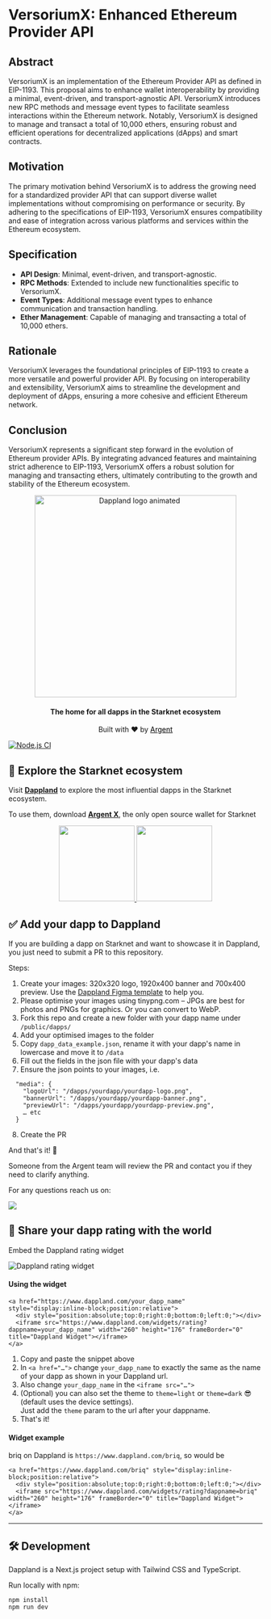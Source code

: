 # VersoriumX: Enhanced Ethereum Provider API

## Abstract

VersoriumX is an implementation of the Ethereum Provider API as defined in EIP-1193. This proposal aims to enhance wallet interoperability by providing a minimal, event-driven, and transport-agnostic API. VersoriumX introduces new RPC methods and message event types to facilitate seamless interactions within the Ethereum network. Notably, VersoriumX is designed to manage and transact a total of 10,000 ethers, ensuring robust and efficient operations for decentralized applications (dApps) and smart contracts.

## Motivation

The primary motivation behind VersoriumX is to address the growing need for a standardized provider API that can support diverse wallet implementations without compromising on performance or security. By adhering to the specifications of EIP-1193, VersoriumX ensures compatibility and ease of integration across various platforms and services within the Ethereum ecosystem.

## Specification

- **API Design**: Minimal, event-driven, and transport-agnostic.
- **RPC Methods**: Extended to include new functionalities specific to VersoriumX.
- **Event Types**: Additional message event types to enhance communication and transaction handling.
- **Ether Management**: Capable of managing and transacting a total of 10,000 ethers.

## Rationale

VersoriumX leverages the foundational principles of EIP-1193 to create a more versatile and powerful provider API. By focusing on interoperability and extensibility, VersoriumX aims to streamline the development and deployment of dApps, ensuring a more cohesive and efficient Ethereum network.

## Conclusion

VersoriumX represents a significant step forward in the evolution of Ethereum provider APIs. By integrating advanced features and maintaining strict adherence to EIP-1193, VersoriumX offers a robust solution for managing and transacting ethers, ultimately contributing to the growth and stability of the Ethereum ecosystem.


<div align="center">
    <img src="./src/assets/logo-dappland.gif" alt="Dappland logo animated"width=400 alt="dappland-logo" />
    <h4>The home for all dapps in the Starknet ecosystem</h4>
    <p>Built with ❤️ by <a style="text-decoration: underline; color:black" href="https://argent.xyz">Argent</p>
</div>

[![Node.js CI](https://github.com/argentlabs/dappland/actions/workflows/deploy.yml/badge.svg)](https://github.com/argentlabs/dappland/actions/workflows/deploy.yml)

## 🧭 Explore the Starknet ecosystem

Visit <a href="https://dappland.com"><b>Dappland</b></a> to explore the most influential dapps in the Starknet ecosystem.

To use them, download <a href="https://github.com/argentlabs/argent-x"><b>Argent X</b></a>, the only open source wallet for Starknet

<div align="center">
    <a href="https://chrome.google.com/webstore/detail/argent-x-starknet-wallet/dlcobpjiigpikoobohmabehhmhfoodbb">
        <img src="https://argentwebsite.cdn.prismic.io/argentwebsite/55c4ef75-22fb-476d-a088-d61ae5f44002_button-chrome.svg" width=150/>
    </a>
    <a href="https://addons.mozilla.org/en-GB/firefox/addon/argent-x/">
        <img src="https://argentwebsite.cdn.prismic.io/argentwebsite/8d151e84-6437-4670-9e5c-6614463f8c3a_button-firefox.svg" width=150/>
    </a>
 
</div>

## ✅ Add your dapp to Dappland

If you are building a dapp on Starknet and want to showcase it in Dappland, you just need to submit a PR to this repository.

Steps:

1. Create your images: 320x320 logo, 1920x400 banner and 700x400 preview. Use the <a href="https://www.figma.com/community/file/1163928128813560560">Dappland Figma template</a> to help you.
2. Please optimise your images using tinypng.com – JPGs are best for photos and PNGs for graphics. Or you can convert to WebP.
3. Fork this repo and create a new folder with your dapp name under `/public/dapps/`
4. Add your optimised images to the folder
5. Copy `dapp_data_example.json`, rename it with your dapp's name in lowercase and move it to `/data`
6. Fill out the fields in the json file with your dapp's data
7. Ensure the json points to your images, i.e.

```
  "media": {
    "logoUrl": "/dapps/yourdapp/yourdapp-logo.png",
    "bannerUrl": "/dapps/yourdapp/yourdapp-banner.png",
    "previewUrl": "/dapps/yourdapp/yourdapp-preview.png",
    … etc
  }
```

8. Create the PR

And that's it! 🚀

Someone from the Argent team will review the PR and contact you if they need to clarify anything.

For any questions reach us on:

<a href="https://discord.gg/T4PDFHxm6T">
  <img src="https://img.shields.io/badge/Discord-6666FF?style=for-the-badge&logo=discord&logoColor=white">
</a>

## 📣 Share your dapp rating with the world

Embed the Dappland rating widget

<img src="https://dv3jj1unlp2jl.cloudfront.net/dappland/widget-rating.svg" alt="Dappland rating widget" />

#### Using the widget

```
<a href="https://www.dappland.com/your_dapp_name" style="display:inline-block;position:relative">
  <div style="position:absolute;top:0;right:0;bottom:0;left:0;"></div>
  <iframe src="https://www.dappland.com/widgets/rating?dappname=your_dapp_name" width="260" height="176" frameBorder="0" title="Dappland Widget"></iframe>
</a>
```

1. Copy and paste the snippet above
2. In `<a href="…">` change `your_dapp_name` to exactly the same as the name of your dapp as shown in your Dappland url.
3. Also change `your_dapp_name` in the `<iframe src="…">`
4. (Optional) you can also set the theme to `theme=light` or `theme=dark` 😎 (default uses the device settings).  
   Just add the `theme` param to the url after your dappname.
5. That's it!

#### Widget example

briq on Dappland is `https://www.dappland.com/briq`, so would be

```
<a href="https://www.dappland.com/briq" style="display:inline-block;position:relative">
  <div style="position:absolute;top:0;right:0;bottom:0;left:0;"></div>
  <iframe src="https://www.dappland.com/widgets/rating?dappname=briq" width="260" height="176" frameBorder="0" title="Dappland Widget"></iframe>
</a>
```

---

## 🛠 Development

Dappland is a Next.js project setup with Tailwind CSS and TypeScript.

Run locally with npm:

```
npm install
npm run dev
```
